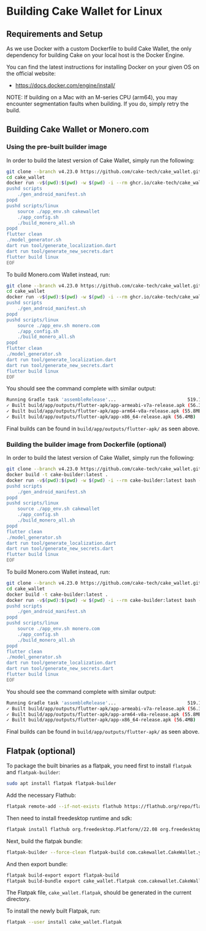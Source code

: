 # Building Cake Wallet for Linux

## Requirements and Setup

As we use Docker with a custom Dockerfile to build Cake Wallet, the only dependency for building Cake on your local host is the Docker Engine.

You can find the latest instructions for installing Docker on your given OS on the official website:

- <https://docs.docker.com/engine/install/>

NOTE: If building on a Mac with an M-series CPU (arm64), you may encounter segmentation faults when building. If you do, simply retry the build.

## Building Cake Wallet or Monero.com

### Using the pre-built builder image

In order to build the latest version of Cake Wallet, simply run the following:

```bash
git clone --branch v4.23.0 https://github.com/cake-tech/cake_wallet.git
cd cake_wallet
docker run -v$(pwd):$(pwd) -w $(pwd) -i --rm ghcr.io/cake-tech/cake_wallet:main-linux bash -x << EOF
pushd scripts
    ./gen_android_manifest.sh
popd
pushd scripts/linux
    source ./app_env.sh cakewallet
    ./app_config.sh
    ./build_monero_all.sh
popd
flutter clean
./model_generator.sh
dart run tool/generate_localization.dart
dart run tool/generate_new_secrets.dart
flutter build linux
EOF
```

To build Monero.com Wallet instead, run:

```bash
git clone --branch v4.23.0 https://github.com/cake-tech/cake_wallet.git
cd cake_wallet
docker run -v$(pwd):$(pwd) -w $(pwd) -i --rm ghcr.io/cake-tech/cake_wallet:main-linux bash -x << EOF
pushd scripts
    ./gen_android_manifest.sh
popd
pushd scripts/linux
    source ./app_env.sh monero.com
    ./app_config.sh
    ./build_monero_all.sh
popd
flutter clean
./model_generator.sh
dart run tool/generate_localization.dart
dart run tool/generate_new_secrets.dart
flutter build linux
EOF
```

You should see the command complete with similar output:

```bash
Running Gradle task 'assembleRelease'...                          519.1s
✓ Built build/app/outputs/flutter-apk/app-armeabi-v7a-release.apk (56.3MB)
✓ Built build/app/outputs/flutter-apk/app-arm64-v8a-release.apk (55.8MB)
✓ Built build/app/outputs/flutter-apk/app-x86_64-release.apk (56.4MB)
```

Final builds can be found in `build/app/outputs/flutter-apk/` as seen above.

### Building the builder image from Dockerfile (optional)

In order to build the latest version of Cake Wallet, simply run the following:

```bash
git clone --branch v4.23.0 https://github.com/cake-tech/cake_wallet.git
docker build -t cake-builder:latest .
docker run -v$(pwd):$(pwd) -w $(pwd) -i --rm cake-builder:latest bash -x << EOF
pushd scripts
    ./gen_android_manifest.sh
popd
pushd scripts/linux
    source ./app_env.sh cakewallet
    ./app_config.sh
    ./build_monero_all.sh
popd
flutter clean
./model_generator.sh
dart run tool/generate_localization.dart
dart run tool/generate_new_secrets.dart
flutter build linux
EOF
```

To build Monero.com Wallet instead, run:

```bash
git clone --branch v4.23.0 https://github.com/cake-tech/cake_wallet.git
cd cake_wallet
docker build -t cake-builder:latest .
docker run -v$(pwd):$(pwd) -w $(pwd) -i --rm cake-builder:latest bash -x << EOF
pushd scripts
    ./gen_android_manifest.sh
popd
pushd scripts/linux
    source ./app_env.sh monero.com
    ./app_config.sh
    ./build_monero_all.sh
popd
flutter clean
./model_generator.sh
dart run tool/generate_localization.dart
dart run tool/generate_new_secrets.dart
flutter build linux
EOF
```

You should see the command complete with similar output:

```bash
Running Gradle task 'assembleRelease'...                          519.1s
✓ Built build/app/outputs/flutter-apk/app-armeabi-v7a-release.apk (56.3MB)
✓ Built build/app/outputs/flutter-apk/app-arm64-v8a-release.apk (55.8MB)
✓ Built build/app/outputs/flutter-apk/app-x86_64-release.apk (56.4MB)
```

Final builds can be found in `build/app/outputs/flutter-apk/` as seen above.

## Flatpak (optional)

To package the built binaries as a flatpak, you need first to install `flatpak` and `flatpak-builder`:

```bash
sudo apt install flatpak flatpak-builder
```

Add the necessary Flathub:

```bash
flatpak remote-add --if-not-exists flathub https://flathub.org/repo/flathub.flatpakrepo
```

Then need to install freedesktop runtime and sdk:

```bash
flatpak install flathub org.freedesktop.Platform//22.08 org.freedesktop.Sdk//22.08
```

Next, build the flatpak bundle:

```bash
flatpak-builder --force-clean flatpak-build com.cakewallet.CakeWallet.yml
```

And then export bundle:

```bash
flatpak build-export export flatpak-build
flatpak build-bundle export cake_wallet.flatpak com.cakewallet.CakeWallet
```

The Flatpak file, `cake_wallet.flatpak`, should be generated in the current directory.

To install the newly built Flatpak, run:

```bash
flatpak --user install cake_wallet.flatpak
```
